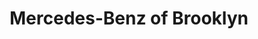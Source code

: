 ---
title: "Mercedes-Benz of Brooklyn"
url: /brooklyn/mercedes-benz-of-brooklyn/
shop: car repair
---